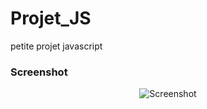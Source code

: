 # Projet_JS
petite projet javascript

### Screenshot

<p align="center">
  <img src="../images/screenshots1.png" alt="Screenshot"/>
</p>
